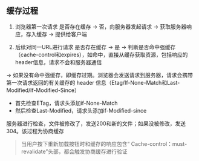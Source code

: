 ## 缓存过程
1. 浏览器第一次请求
  是否存在缓存 -> 否，向服务器发起请求 -> 获取服务器响应，存入缓存 -> 提供给客户端

2. 后续对同一URL进行请求
  是否存在缓存 -> 是 -> 判断是否命中强缓存 （cache-control和expires），如命中，直接从缓存获取资源，包括响应的 header信息，请求不会和服务器通信 
  
  -> 如果没有命中强缓存，即缓存过期。浏览器会发送请求到服务器，请求会携带第一次请求返回的有关缓存的 header 信息（Etag/If-None-Match和Last-Modified/If-Modified-Since）
   * 首先检查ETag，请求头添加if-None-Match
   * 然后检查Last-Modified，请求头添加if-Modified-since

服务器进行检查，文件被修改了，发送200和新的文件；如果没被修改，发送304。该过程为协商缓存

> 当用户按下重新加载按钮时和缓存的响应包含“ Cache-control：must-revalidate”头部，都会触发协商缓存进行验证